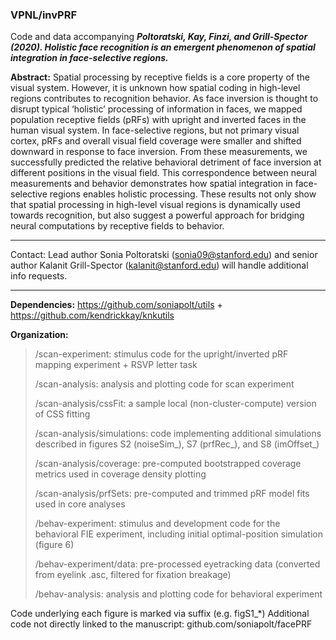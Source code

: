 ### VPNL/invPRF
Code and data accompanying ***Poltoratski, Kay, Finzi, and Grill-Spector (2020). Holistic face recognition is an emergent phenomenon of spatial integration in face-selective regions.***

**Abstract:** Spatial processing by receptive fields is a core property of the visual system. However, it is unknown how spatial coding in high-level regions contributes to recognition behavior. As face inversion is thought to disrupt typical ‘holistic’ processing of information in faces, we mapped population receptive fields (pRFs) with upright and inverted faces in the human visual system. In face-selective regions, but not primary visual cortex, pRFs and overall visual field coverage were smaller and shifted downward in response to face inversion. From these measurements, we successfully predicted the relative behavioral detriment of face inversion at different positions in the visual field. This correspondence between neural measurements and behavior demonstrates how spatial integration in face-selective regions enables holistic processing. These results not only show that spatial processing in high-level visual regions is dynamically used towards recognition, but also suggest a powerful approach for bridging neural computations by receptive fields to behavior. 

_________________________

Contact: Lead author Sonia Poltoratski (sonia09@stanford.edu) and senior author Kalanit Grill-Spector (kalanit@stanford.edu) will handle additional info requests.
_________________________

**Dependencies:** https://github.com/soniapolt/utils + https://github.com/kendrickkay/knkutils

**Organization:** 
>
>/scan-experiment: 		stimulus code for the upright/inverted pRF mapping experiment + RSVP letter task 
> 
>/scan-analysis: 		analysis and plotting code for scan experiment  
>
>/scan-analysis/cssFit:		a sample local (non-cluster-compute) version of CSS fitting  
>
>/scan-analysis/simulations: 	code implementing additional simulations described in figures S2 (noiseSim_), S7 (prfRec_), and S8 (imOffset_)  
>
>/scan-analysis/coverage: 	pre-computed bootstrapped coverage metrics used in coverage density plotting  
>
>/scan-analysis/prfSets: 	pre-computed and trimmed pRF model fits used in core analyses  
>
>/behav-experiment: 		stimulus and development code for the behavioral FIE experiment, including initial optimal-position simulation (figure 6)     
>
>/behav-experiment/data:		pre-processed eyetracking data (converted from eyelink .asc, filtered for fixation breakage)  
>
>/behav-analysis:		analysis and plotting code for behavioral experiment  

Code underlying each figure is marked via suffix (e.g. figS1_*)
Additional code not directly linked to the manuscript: github.com/soniapolt/facePRF
